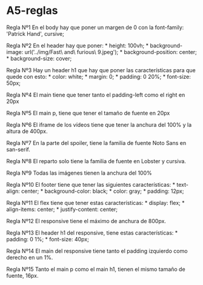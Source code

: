 # A5-reglas
Regla Nº1
En el body hay que poner un margen de 0 con la font-family: 'Patrick Hand', cursive;

Regla Nº2
En el header hay que poner: 
    * height: 100vh;
    * background-image: url('../img/Fast\ and\ furious\ 9.jpeg');
    * background-position: center;
    * background-size: cover;

Regla Nº3
Hay un header h1 que hay que poner las características para que quede con esto:
    * color: white;
    * margin: 0;
    * padding: 0 20%;
    * font-size: 50px;

Regla Nº4
El main tiene que tener tanto el padding-left como el right en 20px

Regla Nº5
El main p, tiene que tener el tamaño de fuente en 20px

Regla Nº6
El iframe de los vídeos tiene que tener la anchura del 100% y la altura de 400px.

Regla Nº7
En la parte del spoiler, tiene la familia de fuente Noto Sans en san-serif.

Regla Nº8
El reparto solo tiene la familia de fuente en Lobster y cursiva.

Regla Nº9
Todas las imágenes tienen la anchura del 100%

Regla Nº10
El footer tiene que tener las siguientes características:
    * text-align: center;
    * background-color: black;
    * color: gray;
    * padding: 12px;

Regla Nº11
El flex tiene que tener estas características:
    * display: flex;
    * align-items: center;
    * justify-content: center;

Regla Nº12
El responsive tiene el máximo de anchura de 800px.

Regla Nº13
El header h1 del responsive, tiene estas características:
    * padding: 0 1%;
    * font-size: 40px;

Regla Nº14
El main del responsive tiene tanto el padding izquierdo como derecho en un 1%.

Regla Nº15
Tanto el main p como el main h1, tienen el mismo tamaño de fuente, 16px.